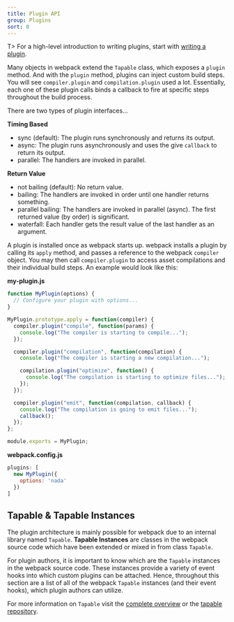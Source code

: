 ```yaml
---
title: Plugin API
group: Plugins
sort: 0
---
```


T> For a high-level introduction to writing plugins, start with [writing a plugin](/contribute/writing-a-plugin).

Many objects in webpack extend the `Tapable` class, which exposes a `plugin` method. And with the `plugin` method, plugins can inject custom build steps. You will see `compiler.plugin` and `compilation.plugin` used a lot. Essentially, each one of these plugin calls binds a callback to fire at specific steps throughout the build process.

There are two types of plugin interfaces...

__Timing Based__

- sync (default): The plugin runs synchronously and returns its output.
- async: The plugin runs asynchronously and uses the give `callback` to return its output.
- parallel: The handlers are invoked in parallel.

__Return Value__

- not bailing (default): No return value.
- bailing: The handlers are invoked in order until one handler returns something.
- parallel bailing: The handlers are invoked in parallel (async). The first returned value (by order) is significant.
- waterfall: Each handler gets the result value of the last handler as an argument.

A plugin is installed once as webpack starts up. webpack installs a plugin by calling its `apply` method, and passes a reference to the webpack `compiler` object. You may then call `compiler.plugin` to access asset compilations and their individual build steps. An example would look like this:

__my-plugin.js__

``` js
function MyPlugin(options) {
  // Configure your plugin with options...
}

MyPlugin.prototype.apply = function(compiler) {
  compiler.plugin("compile", function(params) {
    console.log("The compiler is starting to compile...");
  });

  compiler.plugin("compilation", function(compilation) {
    console.log("The compiler is starting a new compilation...");

    compilation.plugin("optimize", function() {
      console.log("The compilation is starting to optimize files...");
    });
  });

  compiler.plugin("emit", function(compilation, callback) {
    console.log("The compilation is going to emit files...");
    callback();
  });
};

module.exports = MyPlugin;
```

__webpack.config.js__

``` js
plugins: [
  new MyPlugin({
    options: 'nada'
  })
]
```


## Tapable & Tapable Instances

The plugin architecture is mainly possible for webpack due to an internal library named `Tapable`.
**Tapable Instances** are classes in the webpack source code which have been extended or mixed in from class `Tapable`.

For plugin authors, it is important to know which are the `Tapable` instances in the webpack source code. These instances provide a variety of event hooks into which custom plugins can be attached.
Hence, throughout this section are a list of all of the webpack `Tapable` instances (and their event hooks), which plugin authors can utilize.

For more information on `Tapable` visit the [complete overview](/api/tapable) or the [tapable repository](https://github.com/webpack/tapable).
